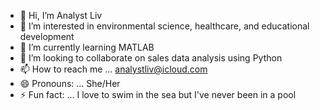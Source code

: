 - 👋 Hi, I’m Analyst Liv
- 👀 I’m interested in environmental science, healthcare, and educational development
- 🌱 I’m currently learning MATLAB
- 💞️ I’m looking to collaborate on sales data analysis using Python
- 📫 How to reach me ... analystliv@icloud.com
- 😄 Pronouns: ... She/Her
- ⚡ Fun fact: ... I love to swim in the sea but I've never been in a pool

<!---
AnalystLiv/AnalystLiv is a ✨ special ✨ repository because its `README.md` (this file) appears on your GitHub profile.
You can click the Preview link to take a look at your changes.
--->
